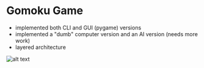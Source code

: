 # Gomoku Game

* implemented both CLI and GUI (pygame) versions
* implemented a "dumb" computer version and an AI version (needs more work)
* layered architecture

![alt text](SCR-20240222-oagp-2.png)